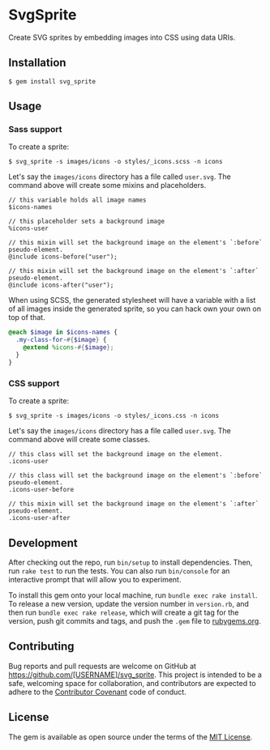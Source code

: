 # SvgSprite

Create SVG sprites by embedding images into CSS using data URIs.

## Installation

    $ gem install svg_sprite

## Usage

### Sass support

To create a sprite:

```
$ svg_sprite -s images/icons -o styles/_icons.scss -n icons
```

Let's say the `images/icons` directory has a file called `user.svg`. The command above will create some mixins and placeholders.

```
// this variable holds all image names
$icons-names

// this placeholder sets a background image
%icons-user

// this mixin will set the background image on the element's `:before` pseudo-element.
@include icons-before("user");

// this mixin will set the background image on the element's `:after` pseudo-element.
@include icons-after("user");
```

When using SCSS, the generated stylesheet will have a variable with a list of all images inside the generated sprite, so you can hack own your own on top of that.

```scss
@each $image in $icons-names {
  .my-class-for-#{$image} {
    @extend %icons-#{$image};
  }
}
```

### CSS support

To create a sprite:

```
$ svg_sprite -s images/icons -o styles/_icons.css -n icons
```

Let's say the `images/icons` directory has a file called `user.svg`. The command above will create some classes.

```
// this class will set the background image on the element.
.icons-user

// this class will set the background image on the element's `:before` pseudo-element.
.icons-user-before

// this mixin will set the background image on the element's `:after` pseudo-element.
.icons-user-after
```

## Development

After checking out the repo, run `bin/setup` to install dependencies. Then, run `rake test` to run the tests. You can also run `bin/console` for an interactive prompt that will allow you to experiment.

To install this gem onto your local machine, run `bundle exec rake install`. To release a new version, update the version number in `version.rb`, and then run `bundle exec rake release`, which will create a git tag for the version, push git commits and tags, and push the `.gem` file to [rubygems.org](https://rubygems.org).

## Contributing

Bug reports and pull requests are welcome on GitHub at https://github.com/[USERNAME]/svg_sprite. This project is intended to be a safe, welcoming space for collaboration, and contributors are expected to adhere to the [Contributor Covenant](http://contributor-covenant.org) code of conduct.


## License

The gem is available as open source under the terms of the [MIT License](http://opensource.org/licenses/MIT).

